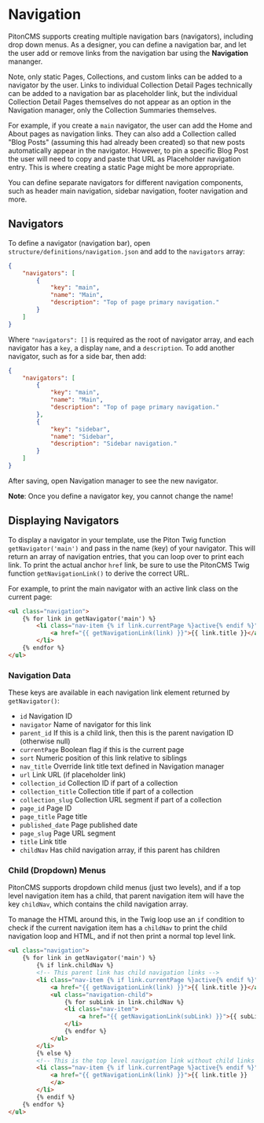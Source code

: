 # Navigation
PitonCMS supports creating multiple navigation bars (navigators), including drop down menus. As a designer, you can define a navigation bar, and let the user add or remove links from the navigation bar using the **Navigation** mananger.

Note, only static Pages, Collections, and custom links can be added to a navigator by the user. Links to individual Collection Detail Pages technically can be added to a navigation bar as placeholder link, but the individual Collection Detail Pages themselves do not appear as an option in the Navigation manager, only the Collection Summaries themselves.

For example, if you create a `main` navigator, the user can add the Home and About pages as navigation links. They can also add a Collection called "Blog Posts" (assuming this had already been created) so that new posts automatically appear in the navigator. However, to pin a specific Blog Post the user will need to copy and paste that URL as Placeholder navigation entry. This is where creating a static Page might be more appropriate.

You can define separate navigators for different navigation components, such as header main navigation, sidebar navigation, footer navigation and more.

## Navigators
To define a navigator (navigation bar), open `structure/definitions/navigation.json` and add to the `navigators` array:

```json
{
    "navigators": [
        {
            "key": "main",
            "name": "Main",
            "description": "Top of page primary navigation."
        }
    ]
}
```

Where `"navigators": []` is required as the root of navigator array, and each navigator has a `key`, a display `name`, and a `description`. To add another navigator, such as for a side bar, then add:

```json
{
    "navigators": [
        {
            "key": "main",
            "name": "Main",
            "description": "Top of page primary navigation."
        },
        {
            "key": "sidebar",
            "name": "Sidebar",
            "description": "Sidebar navigation."
        }
    ]
}
```

After saving, open Navigation manager to see the new navigator.

**Note**: Once you define a navigator key, you cannot change the name!

## Displaying Navigators
To display a navigator in your template, use the Piton Twig function `getNavigator('main')` and pass in the name (key) of your navigator. This will return an array of navigation entries, that you can loop over to print each link. To print the actual anchor `href` link, be sure to use the PitonCMS Twig function `getNavigationLink()` to derive the correct URL.

For example, to print the main navigator with an active link class on the current page:

```html
<ul class="navigation">
    {% for link in getNavigator('main') %}
        <li class="nav-item {% if link.currentPage %}active{% endif %}">
            <a href="{{ getNavigationLink(link) }}">{{ link.title }}</a>
        </li>
    {% endfor %}
</ul>
```

### Navigation Data
These keys are available in each navigation link element returned by `getNavigator()`:

* `id` Navigation ID
* `navigator` Name of navigator for this link
* `parent_id` If this is a child link, then this is the parent navigation ID (otherwise null)
* `currentPage` Boolean flag if this is the current page
* `sort` Numeric position of this link relative to siblings
* `nav_title` Override link title text defined in Navigation manager
* `url` Link URL (if placeholder link)
* `collection_id` Collection ID if part of a collection
* `collection_title` Collection title if part of a collection
* `collection_slug` Collection URL segment if part of a collection
* `page_id` Page ID
* `page_title` Page title
* `published_date` Page published date
* `page_slug` Page URL segment
* `title` Link title
* `childNav` Has child navigation array, if this parent has children

### Child (Dropdown) Menus
PitonCMS supports dropdown child menus (just two levels), and if a top level navigation item has a child, that parent navigation item will have the key `childNav`, which contains the child navigation array.

To manage the HTML around this, in the Twig loop use an `if` condition to check if the current navigation item has a `childNav` to print the child navigation loop and HTML, and if not then print a normal top level link.

```html
<ul class="navigation">
    {% for link in getNavigator('main') %}
        {% if link.childNav %}
        <!-- This parent link has child navigation links -->
        <li class="nav-item {% if link.currentPage %}active{% endif %}">
            <a href="{{ getNavigationLink(link) }}">{{ link.title }}</a>
            <ul class="navigation-child">
                {% for subLink in link.childNav %}
                <li class="nav-item">
                    <a href="{{ getNavigationLink(subLink) }}">{{ subLink.title }}</a>
                </li>
                {% endfor %}
            </ul>
        </li>
        {% else %}
        <!-- This is the top level navigation link without child links -->
        <li class="nav-item {% if link.currentPage %}active{% endif %}">
            <a href="{{ getNavigationLink(link) }}">{{ link.title }}
            </a>
        </li>
        {% endif %}
    {% endfor %}
</ul>
```